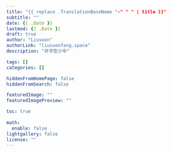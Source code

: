 ```yaml
---
title: "{{ replace .TranslationBaseName "-" " " | title }}"
subtitle: ""
date: {{ .Date }}
lastmod: {{ .Date }}
draft: true
author: "Liusoon"
authorLink: "liusoonfang.space"
description: "井字型少年"

tags: []
categories: []

hiddenFromHomePage: false
hiddenFromSearch: false

featuredImage: ""
featuredImagePreview: ""

toc: true
  
math:
  enable: false
lightgallery: false
license: ""
---
```


<!--more-->
